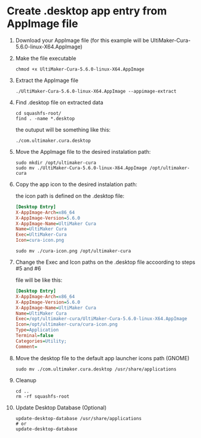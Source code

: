 # Create .desktop app entry from AppImage file

1. Download your AppImage file (for this example will be UltiMaker-Cura-5.6.0-linux-X64.AppImage)
2. Make the file executable

    ```console
    chmod +x UltiMaker-Cura-5.6.0-linux-X64.AppImage    
    ```

3. Extract the AppImage file

    ```console
    ./UltiMaker-Cura-5.6.0-linux-X64.AppImage --appimage-extract
    ```

4. Find .desktop file on extracted data

    ```console
    cd squashfs-root/
    find . -name *.desktop
    ```

    the outuput will be something like this:

    ```console
    ./com.ultimaker.cura.desktop
    ```

5. Move the AppImage file to the desired instalation path:

    ```console
    sudo mkdir /opt/ultimaker-cura
    sudo mv ./UltiMaker-Cura-5.6.0-linux-X64.AppImage /opt/ultimaker-cura
    ```

6. Copy the app icon to the desired instalation path:

    the icon path is defined on the .desktop file:

    ```ini
    [Desktop Entry]
    X-AppImage-Arch=x86_64
    X-AppImage-Version=5.6.0
    X-AppImage-Name=UltiMaker Cura
    Name=UltiMaker Cura
    Exec=UltiMaker-Cura
    Icon=cura-icon.png
    ```

    ```console
    sudo mv ./cura-icon.png /opt/ultimaker-cura
    ```

7. Change the Exec and Icon paths on the .desktop file accoording to steps #5 and #6

    file will be like this:

    ```ini
    [Desktop Entry]
    X-AppImage-Arch=x86_64
    X-AppImage-Version=5.6.0
    X-AppImage-Name=UltiMaker Cura
    Name=UltiMaker Cura
    Exec=/opt/ultimaker-cura/UltiMaker-Cura-5.6.0-linux-X64.AppImage
    Icon=/opt/ultimaker-cura/cura-icon.png
    Type=Application
    Terminal=false
    Categories=Utility;
    Comment=
    ```

8. Move the desktop file to the default app launcher icons path (GNOME)
    
    ```console
    sudo mv ./com.ultimaker.cura.desktop /usr/share/applications
    ```

9. Cleanup

    ```console
    cd ..
    rm -rf squashfs-root
    ```
    
10. Update Desktop Database (Optional)
    ```console
    update-desktop-database /usr/share/applications
    # or
    update-desktop-database
    ``` 
